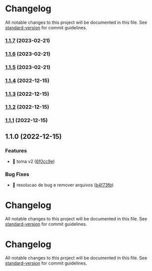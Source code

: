 # Changelog

All notable changes to this project will be documented in this file. See [standard-version](https://github.com/conventional-changelog/standard-version) for commit guidelines.

### [1.1.7](https://github.com/T-Terra/nlw_nodejs/compare/v1.1.6...v1.1.7) (2023-02-21)

### [1.1.6](https://github.com/T-Terra/nlw_nodejs/compare/v1.1.5...v1.1.6) (2023-02-21)

### [1.1.5](https://github.com/T-Terra/nlw_nodejs/compare/v1.1.4...v1.1.5) (2023-02-21)

### [1.1.4](https://github.com/T-Terra/nlw_nodejs/compare/v1.1.3...v1.1.4) (2022-12-15)

### [1.1.3](https://github.com/T-Terra/nlw_nodejs/compare/v1.1.2...v1.1.3) (2022-12-15)

### [1.1.2](https://github.com/T-Terra/nlw_nodejs/compare/v1.1.1...v1.1.2) (2022-12-15)

### [1.1.1](https://github.com/T-Terra/nlw_nodejs/compare/v1.1.0...v1.1.1) (2022-12-15)

## 1.1.0 (2022-12-15)


### Features

* 🎸 toma v2 ([6f0cc9e](https://github.com/T-Terra/nlw_nodejs/commit/6f0cc9ec87e5f976eea685b01b5eaf38ef76d4e2))


### Bug Fixes

* 🐛 resolucao de bug e remover arquivos ([b4f73fb](https://github.com/T-Terra/nlw_nodejs/commit/b4f73fb51de60751a9beff481524daf44003f95b))

# Changelog

All notable changes to this project will be documented in this file. See [standard-version](https://github.com/conventional-changelog/standard-version) for commit guidelines.


# Changelog

All notable changes to this project will be documented in this file. See [standard-version](https://github.com/conventional-changelog/standard-version) for commit guidelines.
